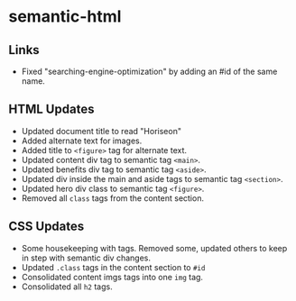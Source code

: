 # semantic-html

## Links
* Fixed "searching-engine-optimization" by adding an #id of the same name.

## HTML Updates
* Updated document title to read "Horiseon"
* Added alternate text for images.
* Added title to `<figure>` tag for alternate text.
* Updated content div tag to semantic tag `<main>`.
* Updated benefits div tag to semantic tag `<aside>`.
* Updated div inside the main and aside tags to semantic tag `<section>`.
* Updated hero div class to semantic tag `<figure>`.
* Removed all `class` tags from the content section.

## CSS Updates
* Some housekeeping with tags. Removed some, updated others to keep in step with semantic div changes.
* Updated `.class` tags in the content section to `#id`
* Consolidated content imgs tags into one `img` tag.
* Consolidated all `h2` tags.